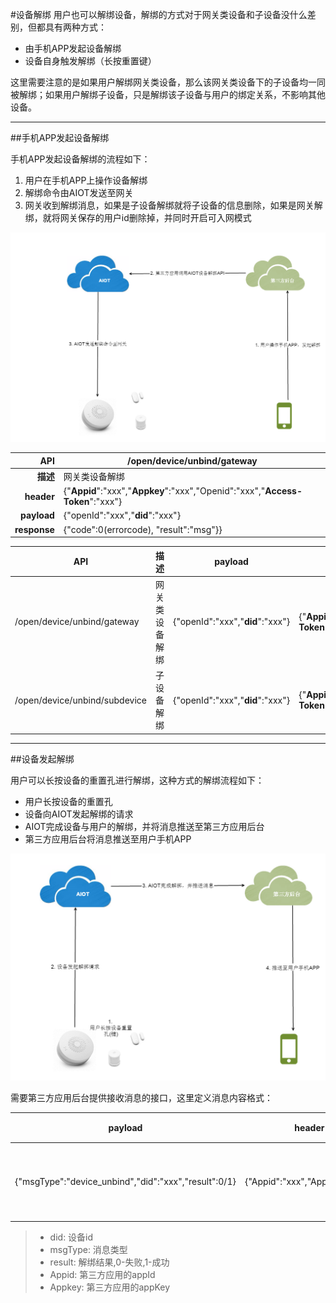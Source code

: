 #设备解绑
用户也可以解绑设备，解绑的方式对于网关类设备和子设备没什么差别，但都具有两种方式：

- 由手机APP发起设备解绑
- 设备自身触发解绑（长按重置键）

这里需要注意的是如果用户解绑网关类设备，那么该网关类设备下的子设备均一同被解绑；如果用户解绑子设备，只是解绑该子设备与用户的绑定关系，不影响其他设备。

---

##手机APP发起设备解绑

手机APP发起设备解绑的流程如下：

1. 用户在手机APP上操作设备解绑
2. 解绑命令由AIOT发送至网关
3. 网关收到解绑消息，如果是子设备解绑就将子设备的信息删除，如果是网关解绑，就将网关保存的用户id删除掉，并同时开启可入网模式

![](设备解绑-app.png)

| **API** | /open/device/unbind/gateway |
| --: | -- |
| **描述** | 网关类设备解绑 |
| **header** | {"**Appid**":"xxx","**Appkey**":"xxx","Openid":"xxx","**Access-Token**":"xxx"} |
| **payload** | {"openId":"xxx","**did**":"xxx"} |
| **response** | {"code":0(errorcode), "result":"msg"}} |



| API | 描述 | payload | header | response |
| -- | -- | -- | -- | -- |
| /open/device/unbind/gateway | 网关类设备解绑 | {"openId":"xxx","**did**":"xxx"} | {"**Appid**":"xxx","**Appkey**":"xxx","Openid":"xxx","**Access-Token**":"xxx"} | {"code":0(errorcode), "result":"msg"}} |
| /open/device/unbind/subdevice | 子设备解绑 | {"openId":"xxx","**did**":"xxx"} | {"**Appid**":"xxx","**Appkey**":"xxx","Openid":"xxx","**Access-Token**":"xxx"} | {"code":0(errorcode), "result":"msg"}} |

---

##设备发起解绑

用户可以长按设备的重置孔进行解绑，这种方式的解绑流程如下：

- 用户长按设备的重置孔
- 设备向AIOT发起解绑的请求
- AIOT完成设备与用户的解绑，并将消息推送至第三方应用后台
- 第三方应用后台将消息推送至用户手机APP

![](设备解绑-设备.png)

需要第三方应用后台提供接收消息的接口，这里定义消息内容格式：

| payload | header | 描述 |
| -- | -- | -- |
| {"msgType":"device_unbind","did":"xxx","result":0/1} | {"Appid":"xxx","Appkey":"xxx"} | 解绑消息推送 |

> - did: 设备id
> - msgType: 消息类型
> - result: 解绑结果,0-失败,1-成功
> - Appid: 第三方应用的appId
> - Appkey: 第三方应用的appKey